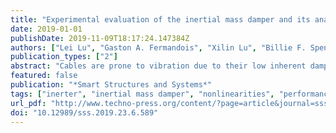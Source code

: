 ```yaml
---
title: "Experimental evaluation of the inertial mass damper and its analytical model for the stay-cable vibration mitigation"
date: 2019-01-01
publishDate: 2019-11-09T18:17:24.147384Z
authors: ["Lei Lu", "Gaston A. Fermandois", "Xilin Lu", "Billie F. Spencer", "Yuan-Feng Duan", "Ying Zhou"]
publication_types: ["2"]
abstract: "Cables are prone to vibration due to their low inherent damping characteristics. Recently, negative stiffness dampers have gained attentions, because of their promising energy dissipation ability. The viscous inertial mass damper (termed as VIMD hereinafter) can be viewed as one realization of the inerter. It is formed by paralleling an inertial mass part with a common energy dissipation element (e.g., viscous element) and able to provide pseudo-negative stiffness properties to flexible systems such as cables. A previous study examined the potential of IMD to enhance the damping of stay cables. Because there are already models for common energy dissipation elements, the key to establish a general model for IMD is to propose an analytical model of the rotary mass component. In this paper, the characteristics of the rotary mass and the proposed analytical model have been evaluated by the numerical and experimental tests. First, a series of harmonic tests are conducted to show the performance and properties of the IMD only having the rotary mass. Then, the mechanism of nonlinearities is analyzed, and an analytical model is introduced and validated by comparing with the experimental data. Finally, a real-time hybrid simulation test is conducted with a physical IMD specimen and cable numerical substructure under distributed sinusoidal excitation. The results show that the chosen model of the rotary mass part can provide better estimation on the damper's performance, and it is better to use it to form a general analytical model of IMD. On the other hand, the simplified damper model is accurate for the preliminary simulation of the cable responses."
featured: false
publication: "*Smart Structures and Systems*"
tags: ["inerter", "inertial mass damper", "nonlinearities", "performance test", "real-time hybrid simulation test", "stay cable"]
url_pdf: "http://www.techno-press.org/content/?page=article&journal=sss&volume=23&num=6&ordernum=7"
doi: "10.12989/sss.2019.23.6.589"
---
```


